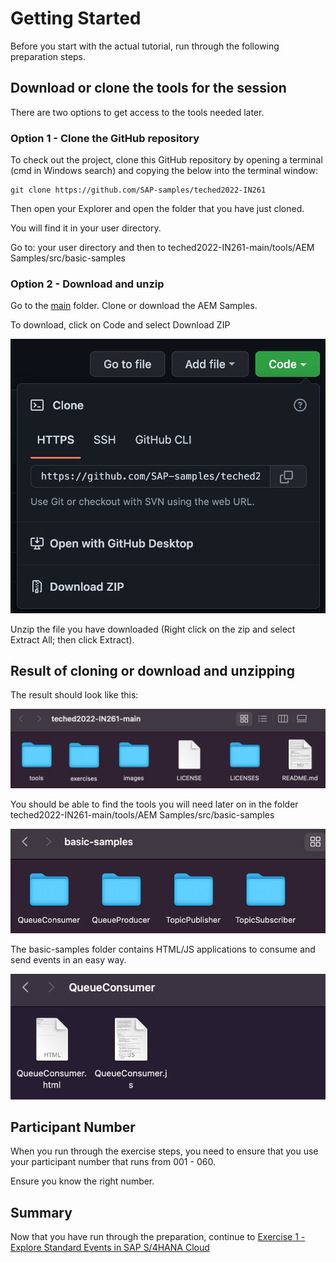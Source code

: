 # Getting Started

Before you start with the actual tutorial, run through the following preparation steps.

## Download or clone the tools for the session

There are two options to get access to the tools needed later. 

### Option 1 - Clone the GitHub repository

To check out the project, clone this GitHub repository by opening a terminal (cmd in Windows search) and copying the below into the terminal window:

```
git clone https://github.com/SAP-samples/teched2022-IN261
```

Then open your Explorer and open the folder that you have just cloned. 

You will find it in your user directory.

Go to: your user directory and then to teched2022-IN261-main/tools/AEM Samples/src/basic-samples

### Option 2 - Download and unzip

Go to the [main](https://github.com/SAP-samples/teched2022-IN261/tree/main) folder. Clone or download the AEM Samples.

To download, click on Code and select Download ZIP

![Download ZIP](/./images/IN261-ex0-1.png)

Unzip the file you have downloaded (Right click on the zip and select Extract All; then click Extract).

## Result of cloning or download and unzipping

The result should look like this:

![Pic 2](/./images/IN261-ex0-2.png)

You should be able to find the tools you will need later on in the folder teched2022-IN261-main/tools/AEM Samples/src/basic-samples

![Pic 3](/./images/IN261-ex0-3.png)

The basic-samples folder contains HTML/JS applications to consume and send events in an easy way.

![Pic 4](/./images/IN261-ex0-4.png)

## Participant Number

When you run through the exercise steps, you need to ensure that you use your participant number that runs from 001 - 060.

Ensure you know the right number.

## Summary

Now that you have run through the preparation, continue to [Exercise 1 - Explore Standard Events in SAP S/4HANA Cloud](../ex1/README.md)
